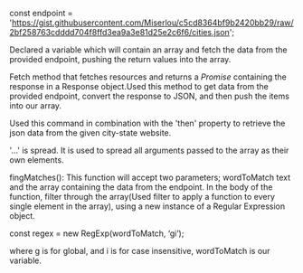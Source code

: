 
const endpoint = 'https://gist.githubusercontent.com/Miserlou/c5cd8364bf9b2420bb29/raw/2bf258763cdddd704f8ffd3ea9a3e81d25e2c6f6/cities.json';

Declared a variable which will contain an array and fetch the data from the provided endpoint, pushing the return values into the array.

Fetch method that fetches resources and returns a *Promise* containing the response in a Response object.Used this method to get data from the provided endpoint, convert the response to JSON, and then push the items into our array.

Used this command in combination with the 'then' property to retrieve the json data from the given city-state website.

'…' is spread. It is used to spread all arguments passed to the array as their own elements.

fingMatches():
This function will accept two parameters; wordToMatch text and the array containing the data from the endpoint. In the body of the function, filter through the array(Used filter to apply a function to every single element in the array), using a new instance of a Regular Expression object.

const regex = new RegExp(wordToMatch, ‘gi’);

where g is for global,
and i is for case insensitive,
wordToMatch is our variable.

